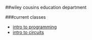 ##wiley cousins education department

###current classes

* [intro to programming](https://github.com/wileycousins-edu/intro_to_programming)
* [intro to circuits](https://github.com/wileycousins-edu/intro_to_circuits)
